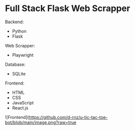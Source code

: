 # Full Stack Flask Web Scrapper

Backend:

- Python
- Flask

Web Scrapper:

- Playwright

Database:

- SQLite

Frontend:

- HTML
- CSS
- JavaScript
- React.js

![Frontend](<https://github.com/d-rnz/u-tic-tac-toe-bot/blob/main/image.png?raw=true>
